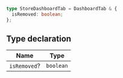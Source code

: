 ```ts
type StoreDashboardTab = DashboardTab & {
  isRemoved: boolean;
};
```

## Type declaration

| Name | Type |
| ------ | ------ |
| `isRemoved`? | `boolean` |
